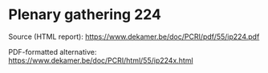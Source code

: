 # Plenary gathering 224

Source (HTML report): https://www.dekamer.be/doc/PCRI/pdf/55/ip224.pdf

PDF-formatted alternative: https://www.dekamer.be/doc/PCRI/html/55/ip224x.html

